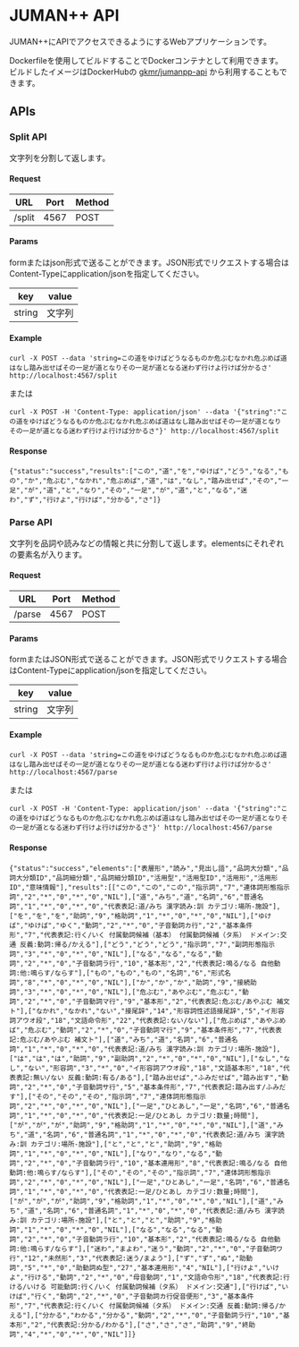 # JUMAN++ API
JUMAN++にAPIでアクセスできるようにするWebアプリケーションです。

Dockerfileを使用してビルドすることでDockerコンテナとして利用できます。
ビルドしたイメージはDockerHubの [gkmr/jumanpp-api](https://hub.docker.com/r/gkmr/jumanpp-api/) から利用することもできます。

## APIs
### Split API
文字列を分割して返します。
#### Request
|URL|Port|Method|
|---|---|---|
|/split|4567|POST|

#### Params
formまたはjson形式で送ることができます。JSON形式でリクエストする場合はContent-Typeにapplication/jsonを指定してください。

|key|value|
|---|---|
|string|文字列|

#### Example
```
curl -X POST --data 'string=この道をゆけばどうなるものか危ぶむなかれ危ぶめば道はなし踏み出せばその一足が道となりその一足が道となる迷わず行けよ行けば分かるさ' http://localhost:4567/split
```
または
```
curl -X POST -H 'Content-Type: application/json' --data '{"string":"この道をゆけばどうなるものか危ぶむなかれ危ぶめば道はなし踏み出せばその一足が道となり  その一足が道となる迷わず行けよ行けば分かるさ"}' http://localhost:4567/split
```

#### Response
```
{"status":"success","results":["この","道","を","ゆけば","どう","なる","もの","か","危ぶむ","なかれ","危ぶめば","道","は","なし","踏み出せば","その","一足","が","道","と","なり","その","一足","が","道","と","なる","迷わ","ず","行けよ","行けば","分かる","さ"]}
```

### Parse API
文字列を品詞や読みなどの情報と共に分割して返します。elementsにそれぞれの要素名が入ります。
#### Request
|URL|Port|Method|
|---|---|---|
|/parse|4567|POST|

#### Params
formまたはJSON形式で送ることができます。JSON形式でリクエストする場合はContent-Typeにapplication/jsonを指定してください。

|key|value|
|---|---|
|string|文字列|

#### Example
```
curl -X POST --data 'string=この道をゆけばどうなるものか危ぶむなかれ危ぶめば道はなし踏み出せばその一足が道となりその一足が道となる迷わず行けよ行けば分かるさ' http://localhost:4567/parse
```
または
```
curl -X POST -H 'Content-Type: application/json' --data '{"string":"この道をゆけばどうなるものか危ぶむなかれ危ぶめば道はなし踏み出せばその一足が道となりその一足が道となる迷わず行けよ行けば分かるさ"}' http://localhost:4567/parse
```

#### Response
```
{"status":"success","elements":["表層形","読み","見出し語","品詞大分類","品詞大分類ID","品詞細分類","品詞細分類ID","活用型","活用型ID","活用形","活用形ID","意味情報"],"results":[["この","この","この","指示詞","7","連体詞形態指示詞","2","*","0","*","0","NIL"],["道","みち","道","名詞","6","普通名詞","1","*","0","*","0","代表表記:道/みち 漢字読み:訓 カテゴリ:場所-施設"],["を","を","を","助詞","9","格助詞","1","*","0","*","0","NIL"],["ゆけば","ゆけば","ゆく","動詞","2","*","0","子音動詞カ行","2","基本条件形","7","代表表記:行く/いく 付属動詞候補（基本） 付属動詞候補（タ系） ドメイン:交通 反義:動詞:帰る/かえる"],["どう","どう","どう","指示詞","7","副詞形態指示詞","3","*","0","*","0","NIL"],["なる","なる","なる","動詞","2","*","0","子音動詞ラ行","10","基本形","2","代表表記:鳴る/なる 自他動詞:他:鳴らす/ならす"],["もの","もの","もの","名詞","6","形式名詞","8","*","0","*","0","NIL"],["か","か","か","助詞","9","接続助詞","3","*","0","*","0","NIL"],["危ぶむ","あやぶむ","危ぶむ","動詞","2","*","0","子音動詞マ行","9","基本形","2","代表表記:危ぶむ/あやぶむ 補文ト"],["なかれ","なかれ","ない","接尾辞","14","形容詞性述語接尾辞","5","イ形容詞アウオ段","18","文語命令形","22","代表表記:ない/ない"],["危ぶめば","あやぶめば","危ぶむ","動詞","2","*","0","子音動詞マ行","9","基本条件形","7","代表表記:危ぶむ/あやぶむ 補文ト"],["道","みち","道","名詞","6","普通名詞","1","*","0","*","0","代表表記:道/みち 漢字読み:訓 カテゴリ:場所-施設"],["は","は","は","助詞","9","副助詞","2","*","0","*","0","NIL"],["なし","なし","ない","形容詞","3","*","0","イ形容詞アウオ段","18","文語基本形","18","代表表記:無い/ない 反義:動詞:有る/ある"],["踏み出せば","ふみだせば","踏み出す","動詞","2","*","0","子音動詞サ行","5","基本条件形","7","代表表記:踏み出す/ふみだす"],["その","その","その","指示詞","7","連体詞形態指示詞","2","*","0","*","0","NIL"],["一足","ひとあし","一足","名詞","6","普通名詞","1","*","0","*","0","代表表記:一足/ひとあし カテゴリ:数量;時間"],["が","が","が","助詞","9","格助詞","1","*","0","*","0","NIL"],["道","みち","道","名詞","6","普通名詞","1","*","0","*","0","代表表記:道/みち 漢字読み:訓 カテゴリ:場所-施設"],["と","と","と","助詞","9","格助詞","1","*","0","*","0","NIL"],["なり","なり","なる","動詞","2","*","0","子音動詞ラ行","10","基本連用形","8","代表表記:鳴る/なる 自他動詞:他:鳴らす/ならす"],["その","その","その","指示詞","7","連体詞形態指示詞","2","*","0","*","0","NIL"],["一足","ひとあし","一足","名詞","6","普通名詞","1","*","0","*","0","代表表記:一足/ひとあし カテゴリ:数量;時間"],["が","が","が","助詞","9","格助詞","1","*","0","*","0","NIL"],["道","みち","道","名詞","6","普通名詞","1","*","0","*","0","代表表記:道/みち 漢字読み:訓 カテゴリ:場所-施設"],["と","と","と","助詞","9","格助詞","1","*","0","*","0","NIL"],["なる","なる","なる","動詞","2","*","0","子音動詞ラ行","10","基本形","2","代表表記:鳴る/なる 自他動詞:他:鳴らす/ならす"],["迷わ","まよわ","迷う","動詞","2","*","0","子音動詞ワ行","12","未然形","3","代表表記:迷う/まよう"],["ず","ず","ぬ","助動詞","5","*","0","助動詞ぬ型","27","基本連用形","4","NIL"],["行けよ","いけよ","行ける","動詞","2","*","0","母音動詞","1","文語命令形","18","代表表記:行ける/いける 可能動詞:行く/いく 付属動詞候補（タ系） ドメイン:交通"],["行けば","いけば","行く","動詞","2","*","0","子音動詞カ行促音便形","3","基本条件形","7","代表表記:行く/いく 付属動詞候補（タ系） ドメイン:交通 反義:動詞:帰る/かえる"],["分かる","わかる","分かる","動詞","2","*","0","子音動詞ラ行","10","基本形","2","代表表記:分かる/わかる"],["さ","さ","さ","助詞","9","終助詞","4","*","0","*","0","NIL"]]}
```
